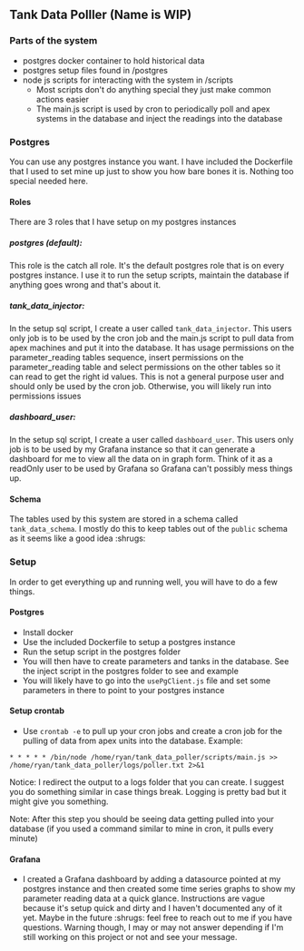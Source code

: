 ## Tank Data Polller (Name is WIP)

### Parts of the system
- postgres docker container to hold historical data
- postgres setup files found in /postgres
- node js scripts for interacting with the system in /scripts
    - Most scripts don't do anything special they just make common actions easier
    - The main.js script is used by cron to periodically poll and apex systems in the database and inject the readings into the database

### Postgres
You can use any postgres instance you want. I have included the Dockerfile that I used to set mine up just to show you how bare bones it is. Nothing too special needed here.

#### Roles
There are 3 roles that I have setup on my postgres instances

##### postgres (default):
This role is the catch all role. It's the default postgres role that is on every postgres instance. I use it to run the setup scripts, maintain the database if anything goes wrong and that's about it.

##### tank_data_injector:
In the setup sql script, I create a user called `tank_data_injector`. This users only job is to be used by the cron job and the main.js script to pull data from apex machines and put it into the database. It has usage permissions on the parameter_reading tables sequence, insert permissions on the parameter_reading table and select permissions on the other tables so it can read to get the right id values. This is not a general purpose user and should only be used by the cron job. Otherwise, you will likely run into permissions issues

##### dashboard_user:
In the setup sql script, I create a user called `dashboard_user`. This users only job is to be used by my Grafana instance so that it can generate a dashboard for me to view all the data on in graph form. Think of it as a readOnly user to be used by Grafana so Grafana can't possibly mess things up.

#### Schema
The tables used by this system are stored in a schema called `tank_data_schema`. I mostly do this to keep tables out of the `public` schema as it seems like a good idea :shrugs:

### Setup
In order to get everything up and running well, you will have to do a few things.
#### Postgres
- Install docker
- Use the included Dockerfile to setup a postgres instance
- Run the setup script in the postgres folder
- You will then have to create parameters and tanks in the database. See the inject script in the postgres folder to see and example
- You will likely have to go into the `usePgClient.js` file and set some parameters in there to point to your postgres instance

#### Setup crontab
- Use `crontab -e` to pull up your cron jobs and create a cron job for the pulling of data from apex units into the database. Example:
```
* * * * * /bin/node /home/ryan/tank_data_poller/scripts/main.js >> /home/ryan/tank_data_poller/logs/poller.txt 2>&1
```
Notice: I redirect the output to a logs folder that you can create. I suggest you do something similar in case things break. Logging is pretty bad but it might give you something.

Note: After this step you should be seeing data getting pulled into your database (if you used a command similar to mine in cron, it pulls every minute)

#### Grafana
- I created a Grafana dashboard by adding a datasource pointed at my postgres instance and then created some time series graphs to show my parameter reading data at a quick glance. Instructions are vague because it's setup quick and dirty and I haven't documented any of it yet. Maybe in the future :shrugs: feel free to reach out to me if you have questions. Warning though, I may or may not answer depending if I'm still working on this project or not and see your message.
